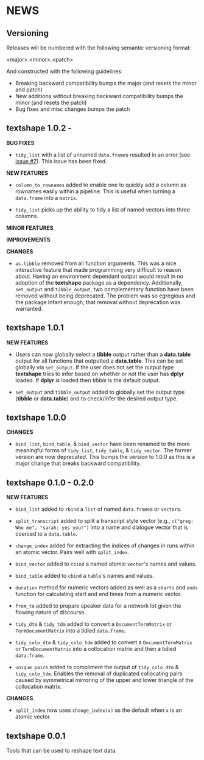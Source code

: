 NEWS
====

Versioning
----------

Releases will be numbered with the following semantic versioning format:

&lt;major&gt;.&lt;minor&gt;.&lt;patch&gt;

And constructed with the following guidelines:

* Breaking backward compatibility bumps the major (and resets the minor
  and patch)
* New additions without breaking backward compatibility bumps the minor
  (and resets the patch)
* Bug fixes and misc changes bumps the patch


textshape 1.0.2 -
----------------------------------------------------------------

**BUG FIXES**

* `tidy_list` with a list of unnamed `data.frame`s resulted in an error (see
  <a href="https://github.com/trinker/textshape/issues/7">issue #7</a>).  This issue has been fixed.

**NEW FEATURES**

* `column_to_rownames` added to enable one to quickly add a column as rownames
  easily within a pipeline.  This is useful when turning a `data.frame` into a
  `matrix`.

* `tidy_list` picks up the ability to tidy a list of named vectors into three
  columns.

**MINOR FEATURES**

**IMPROVEMENTS**

**CHANGES**

* `as.tibble` removed from all function arguments.  This was a nice interactive
  feature that made programming very difficult to reason about.  Having an
  environment dependant output would result in no adoption of the **textshape**
  package as a dependency.  Additionally, `set_output` and `tibble_output`,
  two complementary function have been removed without being deprecated.  The
  problem was so egregious and the package infant enough, that removal without
  deprecation was warranted.



textshape 1.0.1
----------------------------------------------------------------


**NEW FEATURES**

* Users can now globally select a **tibble** output rather than a **data.table**
  output for all functions that outputted a **data.table**.  This can be set
  globally via `set_output`.  If the user does not set the output type
  **textshape** tries to infer based on whether or not the user has **dplyr**
  loaded.  If **dplyr** is loaded then *tibble* is the default output.

* `set_output` and `tibble_output` added to globally set the output type
  (**tibble** or **data.table**) and to check/infer the desired output type.


textshape 1.0.0
----------------------------------------------------------------

**CHANGES**

* `bind_list`, `bind_table`, & `bind_vector` have been renamed to the more
  meaningful forms of `tidy_list`, `tidy_table`, & `tidy_vector`.  The former
  version are now deprecated.  This bumps the version to 1.0.0 as this is a
  major change that breaks backward compatibility.



textshape 0.1.0 - 0.2.0
----------------------------------------------------------------

**NEW FEATURES**

* `bind_list` added to `rbind` a `list` of named `data.frame`s or `vector`s.

* `split_transcript` added to split a transcript style vector (e.g.,
  `c("greg: Who me", "sarah: yes you!")` into a name and dialogue vector that is
  coerced to a `data.table`.

* `change_index` added  for extracting the indices of changes in runs within an
  atomic vector.  Pairs well with `split_index`.

* `bind_vector` added to `cbind` a named atomic `vector`'s names and values.

* `bind_table` added to `cbind` a `table`'s names and values.

* `duration` method for numeric vectors added as well as a `starts` and `ends`
  function for calculating start and end times from a numeric vector.

* `from_to` added to prepare speaker data for a network lot given the flowing
  nature of discourse.

* `tidy_dtm` & `tidy_tdm` added to convert a `DocumentTermMatrix`
  or `TermDocumentMatrix` into a tidied `data.frame`.

* `tidy_colo_dtm` & `tidy_colo_tdm` added to convert a `DocumentTermMatrix`
  or `TermDocumentMatrix` into a collocation matrix and then a tidied `data.frame`.

* `unique_pairs` added to compliment the output of `tidy_colo_dtm` &
  `tidy_colo_tdm`.  Enables the removal of duplicated collocating pairs caused
  by symmetrical mirroring of the upper and lower triangle of the collocation
  matrix.

**CHANGES**

* `split_index` now uses `change_index(x)` as the default when `x` is an atomic
  vector.


textshape 0.0.1
----------------------------------------------------------------

Tools that can be used to reshape text data.